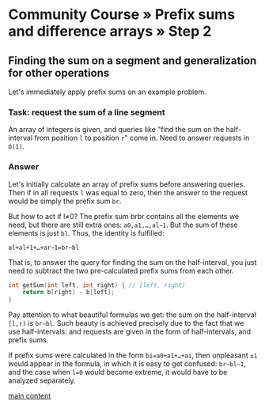 # Community Course » Prefix sums and difference arrays » Step 2

## Finding the sum on a segment and generalization for other operations

Let's immediately apply prefix sums on an example problem.

### Task: request the sum of a line segment

An array of integers is given, and queries like "find the sum on the half-interval from position `l` to position `r`" come in. Need to answer requests in `O(1)`.

### Answer

Let's initially calculate an array of prefix sums before answering queries. Then if in all requests `l` was equal to zero, then the answer to the request would be simply the prefix sum `br`.

But how to act if l≠0? The prefix sum brbr contains all the elements we need, but there are still extra ones: `a0,a1,…,al−1`. But the sum of these elements is just `bl`. Thus, the identity is fulfilled:

`al+al+1+…+ar−1=br−bl`

That is, to answer the query for finding the sum on the half-interval, you just need to subtract the two pre-calculated prefix sums from each other.

```c++
int getSum(int left, int right) { // [left, right)
    return b[right] - b[left];
}
```

Pay attention to what beautiful formulas we get: the sum on the half-interval `[l,r)` is `br−bl`. Such beauty is achieved precisely due to the fact that we use half-intervals: and requests are given in the form of half-intervals, and prefix sums.

If prefix sums were calculated in the form `bi=a0+a1+…+ai`, then unpleasant `±1` would appear in the formula, in which it is easy to get confused: `br−bl−1`, and the case when `l=0` would become extreme, it would have to be analyzed separately.






[main content](https://codeforces.com/edu/course/3/lesson/10/2 'in russian language')